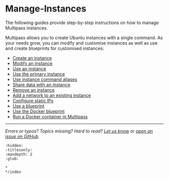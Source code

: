 # Manage-Instances
The following guides provide step-by-step instructions on how to manage Multipass instances. 

Multipass allows you to create Ubuntu instances with a single command. As your needs grow, you can modify and customise instances as well as use and create blueprints for customised instances: <!--- This line added by @nielsenjared -->

- [Create an instance](/how-to-guides/manage-instances/create-an-instance)
- [Modify an instance](/how-to-guides/manage-instances/modify-an-instance)
- [Use an instance](/how-to-guides/manage-instances/use-an-instance)
- [Use the primary instance](/how-to-guides/manage-instances/use-the-primary-instance)
- [Use instance command aliases](/how-to-guides/manage-instances/use-instance-command-aliases)
- [Share data with an instance](/how-to-guides/manage-instances/share-data-with-an-instance)
- [Remove an instance](/how-to-guides/manage-instances/remove-an-instance)
- [Add a network to an existing instance](/how-to-guides/manage-instances/add-a-network-to-an-existing-instance)
- [Configure static IPs](/how-to-guides/manage-instances/configure-static-ips)
- [Use a blueprint](/how-to-guides/manage-instances/use-a-blueprint)
- [Use the Docker blueprint](/how-to-guides/manage-instances/use-the-docker-blueprint)
- [Run a Docker container in Multipass](/how-to-guides/manage-instances/run-a-docker-container-in-multipass)

---

*Errors or typos? Topics missing? Hard to read? <a href="https://docs.google.com/forms/d/e/1FAIpQLSd0XZDU9sbOCiljceh3rO_rkp6vazy2ZsIWgx4gsvl_Sec4Ig/viewform?usp=pp_url&entry.317501128=https://multipass.run/docs/manage-instances" target="_blank">Let us know</a> or <a href="https://github.com/canonical/multipass/issues/new/choose" target="_blank">open an issue on GitHub</a>.*


```{toctree}
:hidden:
:titlesonly:
:maxdepth: 2
:glob:

*
*/index
